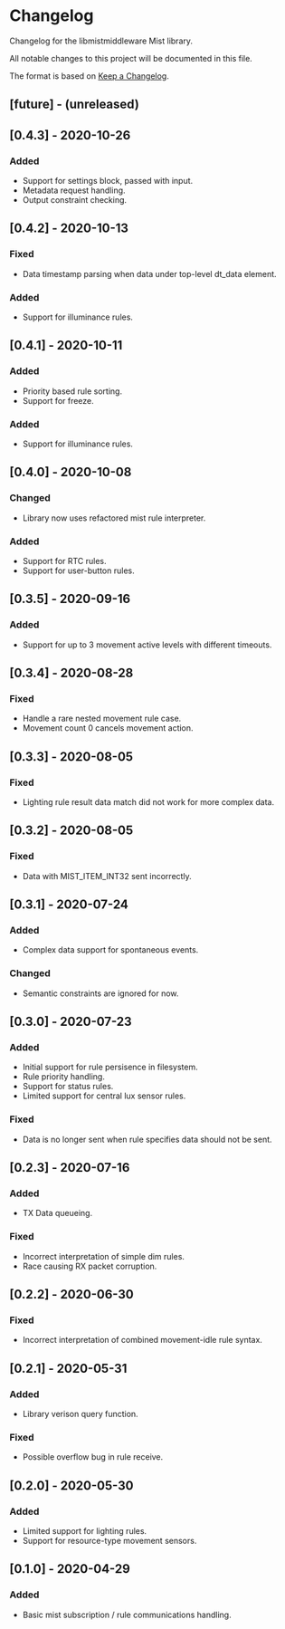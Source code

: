 # Changelog

Changelog for the libmistmiddleware Mist library.

All notable changes to this project will be documented in this file.

The format is based on [Keep a Changelog](https://keepachangelog.com/en/1.0.0/).

## [future] - (unreleased)

## [0.4.3] - 2020-10-26

### Added
- Support for settings block, passed with input.
- Metadata request handling.
- Output constraint checking.

## [0.4.2] - 2020-10-13

### Fixed
- Data timestamp parsing when data under top-level dt_data element.

### Added
- Support for illuminance rules.

## [0.4.1] - 2020-10-11

### Added
- Priority based rule sorting.
- Support for freeze.

### Added
- Support for illuminance rules.

## [0.4.0] - 2020-10-08

### Changed
- Library now uses refactored mist rule interpreter.

### Added
- Support for RTC rules.
- Support for user-button rules.

## [0.3.5] - 2020-09-16

### Added
- Support for up to 3 movement active levels with different timeouts.

## [0.3.4] - 2020-08-28

### Fixed
- Handle a rare nested movement rule case.
- Movement count 0 cancels movement action.

## [0.3.3] - 2020-08-05

### Fixed
- Lighting rule result data match did not work for more complex data.

## [0.3.2] - 2020-08-05

### Fixed
- Data with MIST_ITEM_INT32 sent incorrectly.

## [0.3.1] - 2020-07-24

### Added
- Complex data support for spontaneous events.

### Changed
- Semantic constraints are ignored for now.

## [0.3.0] - 2020-07-23

### Added
- Initial support for rule persisence in filesystem.
- Rule priority handling.
- Support for status rules.
- Limited support for central lux sensor rules.

### Fixed
- Data is no longer sent when rule specifies data should not be sent.

## [0.2.3] - 2020-07-16

### Added

- TX Data queueing.

### Fixed

- Incorrect interpretation of simple dim rules.
- Race causing RX packet corruption.

## [0.2.2] - 2020-06-30

### Fixed

- Incorrect interpretation of combined movement-idle rule syntax.

## [0.2.1] - 2020-05-31

### Added

- Library verison query function.

### Fixed

- Possible overflow bug in rule receive.

## [0.2.0] - 2020-05-30

### Added

- Limited support for lighting rules.
- Support for resource-type movement sensors.

## [0.1.0] - 2020-04-29

### Added

- Basic mist subscription / rule communications handling.
